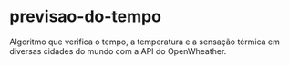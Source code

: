 # previsao-do-tempo
Algoritmo que verifica o tempo, a temperatura e a sensação térmica em diversas cidades do mundo com a API do OpenWheather.
